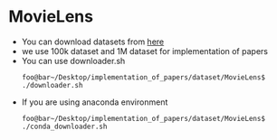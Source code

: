 # MovieLens

- You can download datasets from [here](https://grouplens.org/datasets/movielens/)
- we use 100k dataset and 1M dataset for implementation of papers
- You can use downloader.sh 
	```console
	foo@bar~/Desktop/implementation_of_papers/dataset/MovieLens$ ./downloader.sh
	```
- If you are using anaconda environment
	```console
	foo@bar~/Desktop/implementation_of_papers/dataset/MovieLens$ ./conda_downloader.sh
	```
